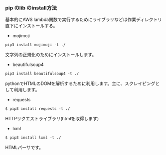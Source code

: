 ### pip のlib のinstall方法
基本的にAWS lambda関数で実行するためにライブラリなどは作業ディレクトリ直下にインストールする。 
* mojimoji
```
pip3 install mojimoji -t ./
```
文字列の正規化のためにインストールします。  
* beautifulsoup4
```
pip3 install beautifulsoup4 -t ./
```
pythonでHTMLのDOMを解析するために利用します。主に、スクレイピングとして利用します。  
* requests
```
$ pip3 install requests -t ./
```
HTTPリクエストライブラリ(htmlを取得します)  
* lxml
```
$ pip3 install lxml -t ./
```
HTMLパーサです。

